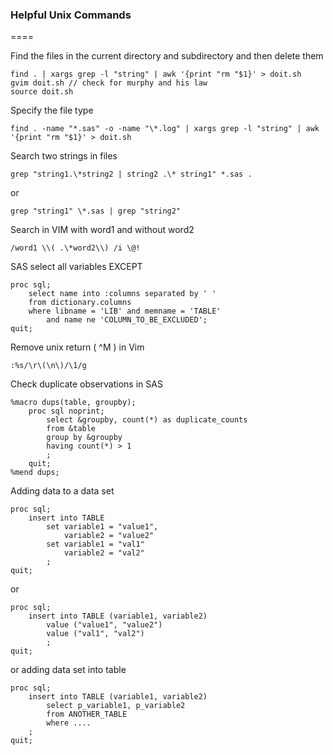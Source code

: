 ### Helpful Unix Commands
====

Find the files in the current directory and subdirectory and then delete them

    find . | xargs grep -l "string" | awk '{print "rm "$1}' > doit.sh
    gvim doit.sh // check for murphy and his law
    source doit.sh

Specify the file type

    find . -name "*.sas" -o -name "\*.log" | xargs grep -l "string" | awk '{print "rm "$1}' > doit.sh

Search two strings in files

    grep "string1.\*string2 | string2 .\* string1" *.sas .

or 

    grep "string1" \*.sas | grep "string2"

Search in VIM with word1 and without word2 

    /word1 \\( .\*word2\\) /i \@!

SAS select all variables EXCEPT 


    proc sql;
        select name into :columns separated by ' ' 
        from dictionary.columns
        where libname = 'LIB' and memname = 'TABLE' 
            and name ne 'COLUMN_TO_BE_EXCLUDED';
    quit;

Remove unix return (    ^M  ) in Vim

    :%s/\r\(\n\)/\1/g

Check duplicate observations in SAS

    %macro dups(table, groupby);
        proc sql noprint;
            select &groupby, count(*) as duplicate_counts
            from &table
            group by &groupby
            having count(*) > 1
            ;
        quit;
    %mend dups;

Adding data to a data set

    proc sql;
        insert into TABLE
            set variable1 = "value1",
                variable2 = "value2"
            set variable1 = "val1"
                variable2 = "val2"
            ;
    quit;

or
    
    proc sql;
        insert into TABLE (variable1, variable2)
            value ("value1", "value2")
            value ("val1", "val2")
            ;
    quit;

or adding data set into table

    proc sql;
        insert into TABLE (variable1, variable2)
            select p_variable1, p_variable2
            from ANOTHER_TABLE
            where ....
        ;
    quit;

    
